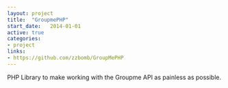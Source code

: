 ```yaml
---
layout: project
title:  "GroupmePHP"
start_date:   2014-01-01
active: true
categories:
- project
links:
- https://github.com/zzbomb/GroupMePHP
---
```


PHP Library to make working with the Groupme API as painless as possible.
